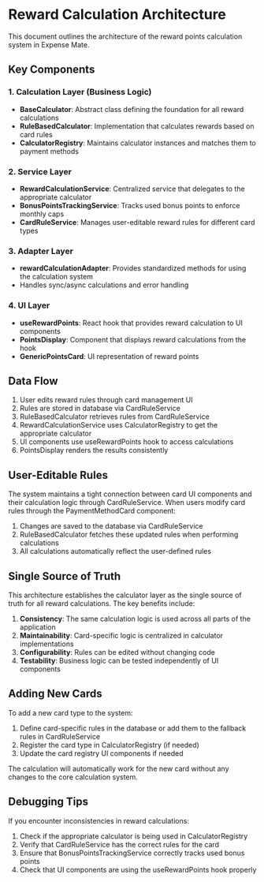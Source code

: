 # Reward Calculation Architecture

This document outlines the architecture of the reward points calculation system in Expense Mate.

## Key Components

### 1. Calculation Layer (Business Logic)

- **BaseCalculator**: Abstract class defining the foundation for all reward calculations
- **RuleBasedCalculator**: Implementation that calculates rewards based on card rules
- **CalculatorRegistry**: Maintains calculator instances and matches them to payment methods

### 2. Service Layer

- **RewardCalculationService**: Centralized service that delegates to the appropriate calculator
- **BonusPointsTrackingService**: Tracks used bonus points to enforce monthly caps
- **CardRuleService**: Manages user-editable reward rules for different card types

### 3. Adapter Layer

- **rewardCalculationAdapter**: Provides standardized methods for using the calculation system
- Handles sync/async calculations and error handling

### 4. UI Layer

- **useRewardPoints**: React hook that provides reward calculation to UI components
- **PointsDisplay**: Component that displays reward calculations from the hook
- **GenericPointsCard**: UI representation of reward points

## Data Flow

1. User edits reward rules through card management UI
2. Rules are stored in database via CardRuleService
3. RuleBasedCalculator retrieves rules from CardRuleService
4. RewardCalculationService uses CalculatorRegistry to get the appropriate calculator
5. UI components use useRewardPoints hook to access calculations
6. PointsDisplay renders the results consistently

## User-Editable Rules

The system maintains a tight connection between card UI components and their calculation logic through CardRuleService. When users modify card rules through the PaymentMethodCard component:

1. Changes are saved to the database via CardRuleService
2. RuleBasedCalculator fetches these updated rules when performing calculations
3. All calculations automatically reflect the user-defined rules

## Single Source of Truth

This architecture establishes the calculator layer as the single source of truth for all reward calculations. The key benefits include:

1. **Consistency**: The same calculation logic is used across all parts of the application
2. **Maintainability**: Card-specific logic is centralized in calculator implementations
3. **Configurability**: Rules can be edited without changing code
4. **Testability**: Business logic can be tested independently of UI components

## Adding New Cards

To add a new card type to the system:

1. Define card-specific rules in the database or add them to the fallback rules in CardRuleService
2. Register the card type in CalculatorRegistry (if needed)
3. Update the card registry UI components if needed

The calculation will automatically work for the new card without any changes to the core calculation system.

## Debugging Tips

If you encounter inconsistencies in reward calculations:

1. Check if the appropriate calculator is being used in CalculatorRegistry
2. Verify that CardRuleService has the correct rules for the card
3. Ensure that BonusPointsTrackingService correctly tracks used bonus points
4. Check that UI components are using the useRewardPoints hook properly